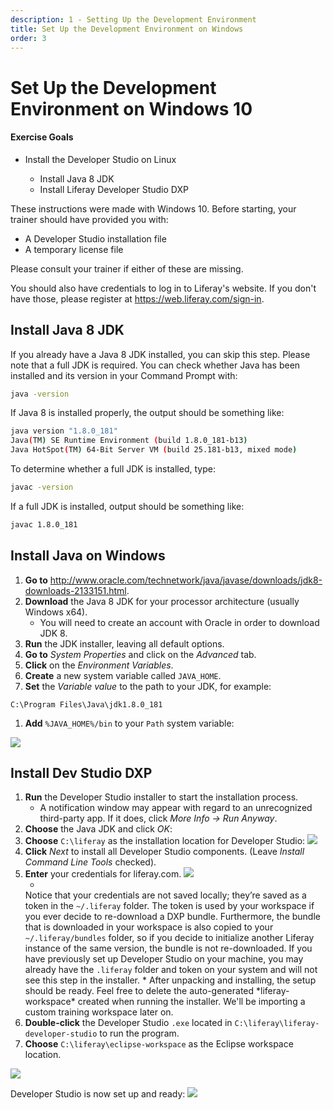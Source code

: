 ```yaml
---
description: 1 - Setting Up the Development Environment
title: Set Up the Development Environment on Windows
order: 3
---
```


# Set Up the Development Environment on Windows 10

<div class="ahead">
<h4>Exercise Goals</h4>
	<ul>
	<li>Install the Developer Studio on Linux</li>
		<ul>
			<li>Install Java 8 JDK</li>
			<li>Install Liferay Developer Studio DXP</li>
		</ul>
	</ul>
</div>

<div class="note">
These instructions were made with Windows 10. Before starting, your trainer should have provided you with:
<ul>
	<li>A Developer Studio installation file</li>
	<li>A temporary license file</li>
</ul>
Please consult your trainer if either of these are missing.

You should also have credentials to log in to Liferay's website. If you don't have those, please register at <a href="https://web.liferay.com/sign-in">https://web.liferay.com/sign-in</a>.
</div>

## Install Java 8 JDK

If you already have a Java 8 JDK installed, you can skip this step. Please note that a full JDK is required. You can check whether Java has been installed and its version in your Command Prompt with:

```bash
java -version
```

If Java 8 is installed properly, the output should be something like:

```bash
java version "1.8.0_181"
Java(TM) SE Runtime Environment (build 1.8.0_181-b13)
Java HotSpot(TM) 64-Bit Server VM (build 25.181-b13, mixed mode)
```

To determine whether a full JDK is installed, type:

```bash
javac -version
```

If a full JDK is installed, output should be something like:

```bash
javac 1.8.0_181
```

## Install Java on Windows

1. **Go to** http://www.oracle.com/technetwork/java/javase/downloads/jdk8-downloads-2133151.html.
2. **Download** the Java 8 JDK for your processor architecture (usually Windows x64).
	* You will need to create an account with Oracle in order to download JDK 8.
1. **Run** the JDK installer, leaving all default options.
1. **Go to** *System Properties* and click on the *Advanced* tab.
1. **Click** on the *Environment Variables*.
1. **Create** a new system variable called `JAVA_HOME`.
1. **Set** the *Variable value* to the path to your JDK, for example:

```
C:\Program Files\Java\jdk1.8.0_181
```

1. **Add** `%JAVA_HOME%/bin` to your `Path` system variable:
<img src="../images/windows-path.png" style="max-height:35%" />

## Install Dev Studio DXP

1. **Run** the Developer Studio installer to start the installation process.
	* A notification window may appear with regard to an unrecognized third-party app. If it does, click *More Info → Run Anyway*.
1. **Choose** the Java JDK and click *OK*:
1. **Choose** `C:\liferay` as the installation location for Developer Studio:
	<img src="../images//lds-location-windows.png" style="max-height:35%" />
1. **Click** _Next_ to install all Developer Studio components. (Leave _Install Command Line Tools_ checked).
1. **Enter** your credentials for liferay.com.
	<img src="../images//dxp-bundle-password-windows.png" style="max-height:35%" />
	* <div class="note">
	Notice that your credentials are not saved locally; they’re saved as a token in the `~/.liferay` folder. The token is used by your workspace if you ever decide to re-download a DXP bundle. Furthermore, the bundle that is downloaded in your workspace is also copied to your `~/.liferay/bundles` folder, so if you decide to initialize another Liferay instance of the same version, the bundle is not re-downloaded. If you have previously set up Developer Studio on your machine, you may already have the `.liferay` folder and token on your system and will not see this step in the installer.
	</div>
	* After unpacking and installing, the setup should be ready. Feel free to delete the auto-generated *liferay-workspace* created when running the installer. We'll be importing a custom training workspace later on.
1. **Double-click** the Developer Studio `.exe` located in `C:\liferay\liferay-developer-studio` to run the program.
1. **Choose** `C:\liferay\eclipse-workspace` as the Eclipse workspace location.
<img src="../images/workspace-location-windows.png" style="max-height:35%" />

Developer Studio is now set up and ready:
<img src="../images/checkpoint.png" style="max-height:35%" />
